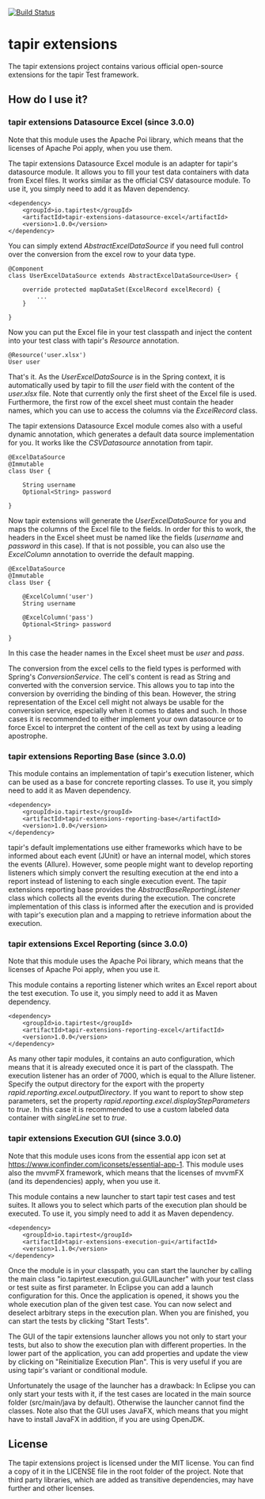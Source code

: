 [![Build Status](https://travis-ci.org/tapir-test/tapir-extensions.svg?branch=master)](https://travis-ci.org/tapir-test/tapir-extensions)

# tapir extensions
The tapir extensions project contains various official open-source extensions for the tapir Test framework.

## How do I use it?

### tapir extensions Datasource Excel (since 3.0.0)

Note that this module uses the Apache Poi library, which means that the licenses of Apache Poi apply, when you use them.

The tapir extensions Datasource Excel module is an adapter for tapir's datasource module. It allows you to fill your test data containers with data from Excel files. It works similar as the official CSV datasource module. To use it, you simply need to add it as Maven dependency. 

	<dependency>
		<groupId>io.tapirtest</groupId>
		<artifactId>tapir-extensions-datasource-excel</artifactId>
		<version>1.0.0</version>
	</dependency>

You can simply extend _AbstractExcelDataSource_ if you need full control over the conversion from the excel row to your data type.

	@Component
	class UserExcelDataSource extends AbstractExcelDataSource<User> {

		override protected mapDataSet(ExcelRecord excelRecord) {
			...
		}

	}

Now you can put the Excel file in your test classpath and inject the content into your test class with tapir's _Resource_ annotation.

	@Resource('user.xlsx')
	User user

That's it. As the _UserExcelDataSource_ is in the Spring context, it is automatically used by tapir to fill the _user_ field with the content of the _user.xlsx_ file. Note that currently only the first sheet of the Excel file is used. Furthermore, the first row of the excel sheet must contain the header names, which you can use to access the columns via the _ExcelRecord_ class.

The tapir extensions Datasource Excel module comes also with a useful dynamic annotation, which generates a default data source implementation for you. It works like the _CSVDatasource_ annotation from tapir.

	@ExcelDataSource
	@Immutable
	class User {
			
		String username
		Optional<String> password
			
	}

Now tapir extensions will generate the _UserExcelDataSource_ for you and maps the columns of the Excel file to the fields. In order for this to work, the headers in the Excel sheet must be named like the fields (_username_ and _password_ in this case). If that is not possible, you can also use the _ExcelColumn_ annotation to override the default mapping.

	@ExcelDataSource
	@Immutable
	class User {
			
		@ExcelColumn('user')
		String username
		
		@ExcelColumn('pass')
		Optional<String> password
			
	}

In this case the header names in the Excel sheet must be _user_ and _pass_.

The conversion from the excel cells to the field types is performed with Spring's _ConversionService_. The cell's content is read as String and converted with the conversion service. This allows you to tap into the conversion by overriding the binding of this bean. However, the string representation of the Excel cell might not always be usable for the conversion service, especially when it comes to dates and such. In those cases it is recommended to either implement your own datasource or to force Excel to interpret the content of the cell as text by using a leading apostrophe. 

### tapir extensions Reporting Base (since 3.0.0)

This module contains an implementation of tapir's execution listener, which can be used as a base for concrete reporting classes. To use it, you simply need to add it as Maven dependency. 

	<dependency>
		<groupId>io.tapirtest</groupId>
		<artifactId>tapir-extensions-reporting-base</artifactId>
		<version>1.0.0</version>
	</dependency>

tapir's default implementations use either frameworks which have to be informed about each event (JUnit) or have an internal model, which stores the events (Allure). However, some people might want to develop reporting listeners which simply convert the resulting execution at the end into a report instead of listening to each single execution event. The tapir extensions reporting base provides the _AbstractBaseReportingListener_ class which collects all the events during the execution. The concrete implementation of this class is informed after the execution and is provided with tapir's execution plan and a mapping to retrieve information about the execution.

### tapir extensions Excel Reporting (since 3.0.0)

Note that this module uses the Apache Poi library, which means that the licenses of Apache Poi apply, when you use it.

This module contains a reporting listener which writes an Excel report about the test execution. To use it, you simply need to add it as Maven dependency. 

	<dependency>
		<groupId>io.tapirtest</groupId>
		<artifactId>tapir-extensions-reporting-excel</artifactId>
		<version>1.0.0</version>
	</dependency>
	
As many other tapir modules, it contains an auto configuration, which means that it is already executed once it is part of the classpath. The execution listener has an order of 7000, which is equal to the Allure listener. Specify the output directory for the export with the property _rapid.reporting.excel.outputDirectory_. If you want to report to show step parameters, set the property _rapid.reporting.excel.displayStepParameters_ to _true_. In this case it is recommended to use a custom labeled data container with _singleLine_ set to _true_.

### tapir extensions Execution GUI (since 3.0.0)

Note that this module uses icons from the essential app icon set at https://www.iconfinder.com/iconsets/essential-app-1. This module uses also the mvvmFX framework, which means that the licenses of mvvmFX (and its dependencies) apply, when you use it.

This module contains a new launcher to start tapir test cases and test suites. It allows you to select which parts of the execution plan should be executed. To use it, you simply need to add it as Maven dependency. 

	<dependency>
		<groupId>io.tapirtest</groupId>
		<artifactId>tapir-extensions-execution-gui</artifactId>
		<version>1.1.0</version>
	</dependency>

Once the module is in your classpath, you can start the launcher by calling the main class "io.tapirtest.execution.gui.GUILauncher" with your test class or test suite as first parameter. In Eclipse you can add a launch configuration for this. Once the application is opened, it shows you the whole execution plan of the given test case. You can now select and deselect arbitrary steps in the execution plan. When you are finished, you can start the tests by clicking "Start Tests".

The GUI of the tapir extensions launcher allows you not only to start your tests, but also to show the execution plan with different properties. In the lower part of the application, you can add properties and update the view by clicking on "Reinitialize Execution Plan". This is very useful if you are using tapir's variant or conditional module.

Unfortunately the usage of the launcher has a drawback: In Eclipse you can only start your tests with it, if the test cases are located in the main source folder (src/main/java by default). Otherwise the launcher cannot find the classes. Note also that the GUI uses JavaFX, which means that you might have to install JavaFX in addition, if you are using OpenJDK.

## License

The tapir extensions project is licensed under the MIT license. You can find a copy of it in the LICENSE file in the root folder of the project. Note that third party libraries, which are added as transitive dependencies, may have further and other licenses.